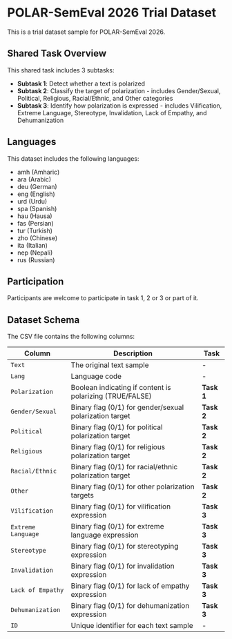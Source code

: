 # POLAR-SemEval 2026 Trial Dataset

This is a trial dataset sample for POLAR-SemEval 2026.

## Shared Task Overview

This shared task includes 3 subtasks:

- **Subtask 1**: Detect whether a text is polarized
- **Subtask 2**: Classify the target of polarization - includes Gender/Sexual, Political, Religious, Racial/Ethnic, and Other categories
- **Subtask 3**: Identify how polarization is expressed - includes Vilification, Extreme Language, Stereotype, Invalidation, Lack of Empathy, and Dehumanization

## Languages

This dataset includes the following languages:
- amh (Amharic)
- ara (Arabic)
- deu (German)
- eng (English)
- urd (Urdu)
- spa (Spanish)
- hau (Hausa)
- fas (Persian)
- tur (Turkish)
- zho (Chinese)
- ita (Italian)
- nep (Nepali)
- rus (Russian)

## Participation

Participants are welcome to participate in task 1, 2 or 3 or part of it.

## Dataset Schema

The CSV file contains the following columns:

| Column | Description | Task |
|--------|-------------|------|
| `Text` | The original text sample | - |
| `Lang` | Language code | - |
| `Polarization` | Boolean indicating if content is polarizing (TRUE/FALSE) | **Task 1** |
| `Gender/Sexual` | Binary flag (0/1) for gender/sexual polarization target | **Task 2** |
| `Political` | Binary flag (0/1) for political polarization target | **Task 2** |
| `Religious` | Binary flag (0/1) for religious polarization target | **Task 2** |
| `Racial/Ethnic` | Binary flag (0/1) for racial/ethnic polarization target | **Task 2** |
| `Other` | Binary flag (0/1) for other polarization targets | **Task 2** |
| `Vilification` | Binary flag (0/1) for vilification expression | **Task 3** |
| `Extreme Language` | Binary flag (0/1) for extreme language expression | **Task 3** |
| `Stereotype` | Binary flag (0/1) for stereotyping expression | **Task 3** |
| `Invalidation` | Binary flag (0/1) for invalidation expression | **Task 3** |
| `Lack of Empathy` | Binary flag (0/1) for lack of empathy expression | **Task 3** |
| `Dehumanization` | Binary flag (0/1) for dehumanization expression | **Task 3** |
| `ID` | Unique identifier for each text sample | - |